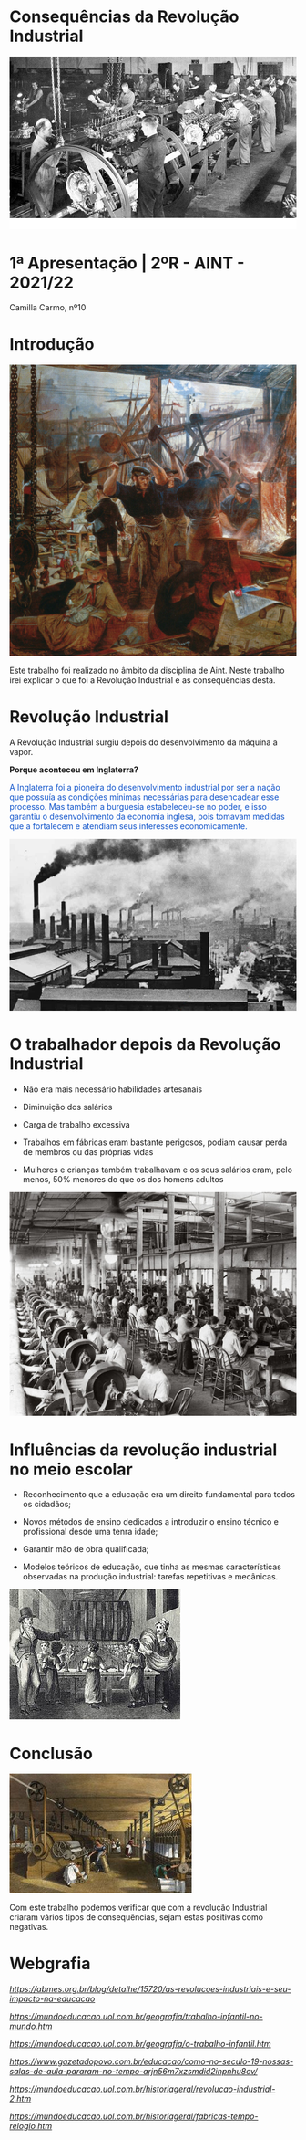 # Consequências da Revolução Industrial

![](img/lixo10.png)

# 1ª Apresentação | 2ºR - AINT - 2021/22
Camilla Carmo, nº10

# Introdução

![](img/lixo11.png)

Este trabalho foi realizado no âmbito da disciplina de Aint\. Neste trabalho irei explicar o que foi a Revolução Industrial e as consequências desta\.

# Revolução Industrial

A Revolução Industrial surgiu depois do desenvolvimento da máquina a vapor\.

__Porque aconteceu em Inglaterra?__

<span style="color:#1155CC">A Inglaterra foi a pioneira do desenvolvimento industrial por ser a nação que possuía as condições mínimas necessárias para desencadear esse processo\. Mas </span>  <span style="color:#1155CC">também</span> <span style="color:#1155CC">a burguesia estabeleceu\-se no poder\, e isso garantiu o desenvolvimento da economia inglesa\, pois tomavam medidas que a fortalecem e atendiam seus interesses economicamente\.</span>

![](img/lixo12.png)

# O trabalhador depois da Revolução Industrial

- Não era mais necessário habilidades artesanais

- Diminuição dos salários

- Carga de trabalho excessiva

- Trabalhos em fábricas eram bastante perigosos,  podiam causar perda de membros ou das próprias vidas

- Mulheres e crianças também trabalhavam e os seus salários eram, pelo menos, 50% menores do que os dos homens adultos

![](img/lixo13.png)

# Influências da revolução industrial no meio escolar

- Reconhecimento que a educação era um direito fundamental para todos os cidadãos;

- Novos métodos de ensino dedicados a introduzir o ensino técnico e profissional desde uma tenra idade;

- Garantir mão de obra qualificada;

- Modelos teóricos de educação, que tinha as mesmas características observadas na produção industrial: tarefas repetitivas e mecânicas.

![](img/lixo14.png)

# Conclusão

![](img/lixo15.png)

Com este trabalho podemos verificar que com a revolução Industrial criaram vários tipos de consequências, sejam estas positivas como negativas.

# Webgrafia

<span style="color:#1155CC"> _[https://abmes\.org\.br/blog/detalhe/15720/as\-revolucoes\-industriais\-e\-seu\-impacto\-na\-educacao](https://abmes.org.br/blog/detalhe/15720/as-revolucoes-industriais-e-seu-impacto-na-educacao)_ </span>

<span style="color:#1155CC"> _[https://mundoeducacao\.uol\.com\.br/geografia/trabalho\-infantil\-no\-mundo\.htm](https://mundoeducacao.uol.com.br/geografia/trabalho-infantil-no-mundo.htm)_ </span>

<span style="color:#1155CC"> _[https://mundoeducacao\.uol\.com\.br/geografia/o\-trabalho\-infantil\.htm](https://mundoeducacao.uol.com.br/geografia/o-trabalho-infantil.htm)_ </span>

<span style="color:#1155CC"> _[https://www\.gazetadopovo\.com\.br/educacao/como\-no\-seculo\-19\-nossas\-salas\-de\-aula\-pararam\-no\-tempo\-arjn56m7xzsmdid2inpnhu8cv/](https://www.gazetadopovo.com.br/educacao/como-no-seculo-19-nossas-salas-de-aula-pararam-no-tempo-arjn56m7xzsmdid2inpnhu8cv/)_ </span>

<span style="color:#1155CC"> _[https://mundoeducacao\.uol\.com\.br/historiageral/revolucao\-industrial\-2\.htm](https://mundoeducacao.uol.com.br/historiageral/revolucao-industrial-2.htm)_ </span>

<span style="color:#1155CC"> _[https://mundoeducacao\.uol\.com\.br/historiageral/fabricas\-tempo\-relogio\.htm](https://mundoeducacao.uol.com.br/historiageral/fabricas-tempo-relogio.htm)_ </span>

